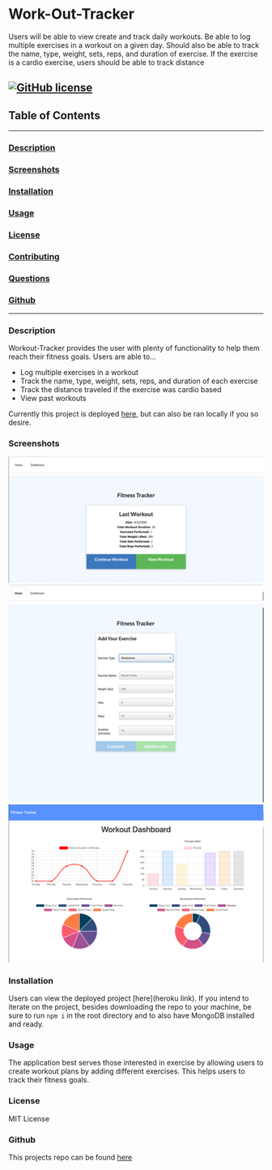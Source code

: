 # Work-Out-Tracker
Users will be able to view create and track daily workouts. Be able to log multiple exercises in a workout on a given day. Should also be able to track the name, type, weight, sets, reps, and duration of exercise. If the exercise is a cardio exercise, users should be able to track distance

[![GitHub license](https://img.shields.io/github/license/Naereen/StrapDown.js.svg)](https://github.com/Naereen/StrapDown.js/blob/master/LICENSE)
---
## Table of Contents
---
### [Description](#Description)
### [Screenshots](#Screenshots)
### [Installation](#Installation)
### [Usage](#Usage)
### [License](#License)
### [Contributing](#Contributing)
### [Questions](#Questions)
### [Github](#Github)
---
### <a name="Description"></a>Description
Workout-Tracker provides the user with plenty of functionality to help them reach their fitness goals. Users are able to...
* Log multiple exercises in a workout
* Track the name, type, weight, sets, reps, and duration of each exercise
* Track the distance traveled if the exercise was cardio based
* View past workouts

Currently this project is deployed [here](https://nameless-hamlet-11333.herokuapp.com), but can also be ran locally if you so desire.
### <a name="Screenshots"></a>Screenshots
![Historic_stats](https://github.com/jos23867/Work-Out-Tracker/blob/main/screenshots/Historic_stats.png)
![New_lift](https://github.com/jos23867/Work-Out-Tracker/blob/main/screenshots/New_lift.png)
![Dash_page](https://github.com/jos23867/Work-Out-Tracker/blob/main/screenshots/Dash_page.png)
### <a name="Installation"></a>Installation
Users can view the deployed project [here](heroku link). If you intend to iterate on the project, besides downloading the repo to your machine, be sure to run `npm i` in the root directory and to also have MongoDB installed and ready.
### <a name="Usage"></a>Usage
The application best serves those interested in exercise by allowing users to create workout plans by adding different exercises. This helps users to track their fitness goals.
### <a name="License"></a>License
MIT License
### <a name="Github"></a>Github
This projects repo can be found [here](https://github.com/mjguerrero/Work-Out-Tracker)
